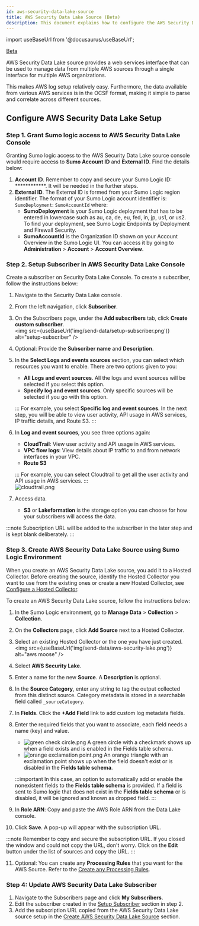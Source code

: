 ```yaml
---
id: aws-security-data-lake-source
title: AWS Security Data Lake Source (Beta)
description: This document explains how to configure the AWS Security Data Lake source setup using the Sumo logic environment.
---
```


import useBaseUrl from '@docusaurus/useBaseUrl';

<head>
  <meta name="robots" content="noindex" />
</head>

<p><a href="/docs/beta"><span className="beta">Beta</span></a></p>

AWS Security Data Lake source provides a web services interface that can be used to manage data from multiple AWS sources through a single interface for multiple AWS organizations.

This makes AWS log setup relatively easy. Furthermore, the data available from various AWS services is in the OCSF format, making it simple to parse and correlate across different sources.


## Configure AWS Security Data Lake Setup

### Step 1. Grant Sumo logic access to AWS Security Data Lake Console

Granting Sumo logic access to the AWS Security Data Lake source console would require access to **Sumo Account ID** and **External ID**. Find the details below:

1. **Account ID**. Remember to copy and secure your Sumo Logic ID: ************. It will be needed in the further steps.
2. **External ID**. The External ID is formed from your Sumo Logic region identifier. The format of your Sumo Logic account identifier is: `SumoDeployment`: `SumoAccountId` where:
   * **SumoDeployment** is your Sumo Logic deployment that has to be entered in lowercase such as au, ca, de, eu, fed, in, jp, us1, or us2. To find your deployment, see Sumo Logic Endpoints by Deployment and Firewall Security.
   * **SumoAccountId** is the Organization ID shown on your Account Overview in the Sumo Logic UI. You can access it by going to **Administration** > **Account**  > **Account Overview**.


### Step 2. Setup Subscriber in AWS Security Data Lake Console

Create a subscriber on Security Data Lake Console. To create a subscriber, follow the instructions below:
1. Navigate to the Security Data Lake console.
2. From the left navigation, click **Subscriber**.
3. On the Subscribers page, under the **Add subscribers** tab, click **Create custom subscriber**. <br/><img src={useBaseUrl('img/send-data/setup-subscriber.png')} alt="setup-subscriber" />
4. Optional: Provide the **Subscriber name** and **Description**.
5. In the **Select Logs and events sources** section, you can select which resources you want to enable. There are two options given to you:
     * **All Logs and event sources**. All the logs and event sources will be selected if you select this option.
     * **Specify log and event sources**. Only specific sources will be selected if you go with this option.
     
   :::
   For example, you select **Specific log and event sources**. In the next step, you will be able to view user activity, API usage in AWS services, IP        traffic details, and Route S3.
   :::
     
6. In **Log and event sources**, you see three options again:
     * **CloudTrail**: View user activity and API usage in AWS services.
     * **VPC flow logs**: View details about IP traffic to and from network interfaces in your VPC.
     * **Route S3**
     
   :::
   For example, you can select Cloudtrail to get all the user activity and API usage in AWS services.
   :::
  <br/> ![cloudtrail.png](/img/send-data/cloudtrail.png)
  
7. Access data.
     * **S3** or **Lakeformation** is the storage option you can choose for how your subscribers will access the data.

  :::note
  Subscription URL will be added to the subscriber in the later step and is kept blank deliberately.
  :::


### Step 3. Create AWS Security Data Lake Source using Sumo Logic Environment

When you create an AWS Security Data Lake source, you add it to a Hosted Collector. Before creating the source, identify the Hosted Collector you want to use from the existing ones or create a new Hosted Collector, see [Configure a Hosted Collector](/docs/send-data/hosted-collectors/configure-hosted-collector).

To create an AWS Security Data Lake source, follow the instructions below:
1. In the Sumo Logic environment, go to **Manage Data** > **Collection** > **Collection**.
2. On the **Collectors** page, click **Add Source** next to a Hosted Collector.
3. Select an existing Hosted Collector or the one you have just created. <br/><img src={useBaseUrl('img/send-data/aws-security-lake.png')} alt="aws moose" />
4. Select **AWS Security Lake**.
5. Enter a name for the new **Source**. A **Description** is optional.
6. In the **Source Category**, enter any string to tag the output collected from this distinct source. Category metadata is stored in a searchable field called `_sourceCategory`.
7. In **Fields**. Click the **+Add Field** link to add custom log metadata fields.
8. Enter the required fields that you want to associate, each field needs a name (key) and value.
   * ![green check circle.png](/img/reuse/green-check-circle.png) A green circle with a checkmark shows up when a field exists and is enabled in the Fields       table schema.
   * ![orange exclamation point.png](/img/reuse/orange-exclamation-point.png) An orange triangle with an exclamation point shows up when the field doesn't       exist or is disabled in the **Fields table schema**.
   
   :::important
   In this case, an option to automatically add or enable the nonexistent fields to the **Fields table schema** is provided. If a field is sent to Sumo        logic that does not exist in the **Fields table schema** or is disabled, it will be ignored and known as dropped field.
   :::
   
9. In **Role ARN**: Copy and paste the AWS Role ARN from the Data Lake console.
10. Click **Save**. A pop-up will appear with the subscription URL.

:::note
Remember to copy and secure the subscription URL. If you closed the window and could not copy the URL, don't worry. Click on the **Edit** button under the list of sources and copy the URL.
:::

11. Optional: You can create any **Processing Rules** that you want for the AWS Source. Refer to the [Create any Processing Rules](/docs/send-data/collection/processing-rules/create-processing-rule).

### Step 4: Update AWS Security Data Lake Subscriber

1. Navigate to the Subscribers page and click **My Subscribers**.
2. Edit the subscriber created in the [Setup Subscriber](#step-2-setup-subscriber-in-aws-security-data-lake-console) section in step 2.
3. Add the subscription URL copied from the AWS Security Data Lake source setup in the [Create AWS Security Data Lake Source](#step-3-create-aws-security-data-lake-source-using-sumo-logic-environment) section.

